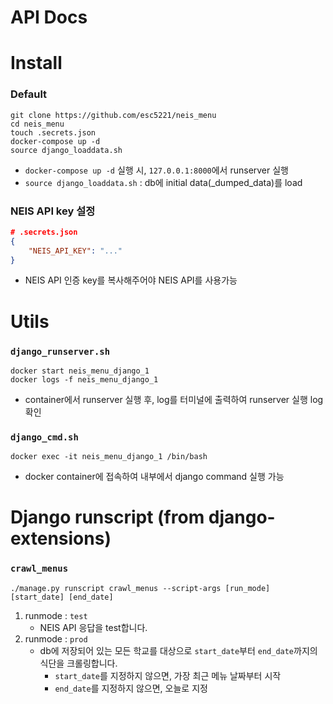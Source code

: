 # API Docs

# Install
### Default
``` shell
git clone https://github.com/esc5221/neis_menu
cd neis_menu
touch .secrets.json
docker-compose up -d
source django_loaddata.sh
```
* `docker-compose up -d` 실행 시, `127.0.0.1:8000`에서 runserver 실행
* `source django_loaddata.sh` : db에 initial data(_dumped_data)를 load
### NEIS API key 설정
``` json
# .secrets.json
{
    "NEIS_API_KEY": "..."
}
```
* NEIS API 인증 key를 복사해주어야 NEIS API를 사용가능

# Utils
### `django_runserver.sh`
``` shell
docker start neis_menu_django_1
docker logs -f neis_menu_django_1
```
* container에서 runserver 실행 후, log를 터미널에 출력하여 runserver 실행 log 확인
  
### `django_cmd.sh`
``` shell
docker exec -it neis_menu_django_1 /bin/bash
```
* docker container에 접속하여 내부에서 django command 실행 가능

# Django runscript (from django-extensions)
### `crawl_menus`
``` shell
./manage.py runscript crawl_menus --script-args [run_mode] [start_date] [end_date]
```
1. runmode : `test`
    * NEIS API 응답을 test합니다.
2. runmode : `prod`
    * db에 저장되어 있는 모든 학교를 대상으로 `start_date`부터 `end_date`까지의 식단을 크롤링합니다.
      * `start_date`를 지정하지 않으면, 가장 최근 메뉴 날짜부터 시작
      * `end_date`를 지정하지 않으면, 오늘로 지정